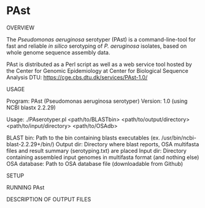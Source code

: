 # PAst

OVERVIEW

The <i>Pseudomonas aeruginosa</i> serotyper (PAst) is a command-line-tool for fast and reliable <i>in silico</i> serotyping of <i>P. aeruginosa</i> isolates, based on whole genome sequence assembly data. 

PAst is distributed as a Perl script as well as a web service tool hosted by the Center for Genomic Epidemiology at Center for Biological Sequence Analysis DTU: https://cge.cbs.dtu.dk/services/PAst-1.0/

USAGE

Program: PAst (Pseudomonas aeruginosa serotyper)
Version: 1.0 (using NCBI blastx 2.2.29)

Usage:   ./PAserotyper.pl <path/to/BLASTbin> <path/to/output/directory> <path/to/input/directory> <path/to/OSAdb>

BLAST bin: Path to the bin containing blasts executables (ex. /usr/bin/ncbi-blast-2.2.29+/bin/)
Output dir: Directory where blast reports, OSA multifasta files and result summary (serotyping.txt) are placed
Input dir: Directory containing assembled input genomes in multifasta format (and nothing else)
OSA database: Path to OSA database file (downloadable from Github)

SETUP

RUNNING PAst

DESCRIPTION OF OUTPUT FILES
